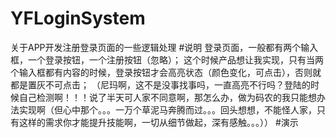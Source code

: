 # YFLoginSystem
关于APP开发注册登录页面的一些逻辑处理
#说明
登录页面，一般都有两个输入框，一个登录按钮，一个注册按钮（忽略）；
这个时候产品想让我实现，只有当两个输入框都有内容的时候，登录按钮才会高亮状态（颜色变化，可点击），否则就都是置灰不可点击；
（尼玛啊，这不是没事找事吗，一直高亮不行吗？登陆的时候自己检测啊！！！说了半天可人家不同意啊，那怎么办，做为码农的我只能想办法实现啊（但心中那个。。。一万个草泥马奔腾而过。。。回头想想，不能怪人家，只有这样的需求你才能提升技能啊，一切从细节做起，深有感触。。。））
#演示
